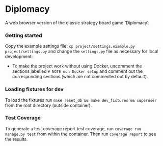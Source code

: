 # Diplomacy

A web browser version of the classic strategy board game 'Diplomacy'.

### Getting started

Copy the example settings file:
`cp project/settings.example.py project/settings.py` and change the
`settings.py` file as necessary for local development:

 * To make the project work without using Docker, uncomment the sections
   labelled `# NOTE non Docker setup` and comment out the corresponding
   sections (which are not commented out by default).

### Loading fixtures for dev

To load the fixtures run `make reset_db && make dev_fixtures && superuser` from the root directory
(outside container).

### Test Coverage

To generate a test coverage report test coverage, run `coverage run manage.py
test` from within the container. Then run `coverage report` to see the results.
